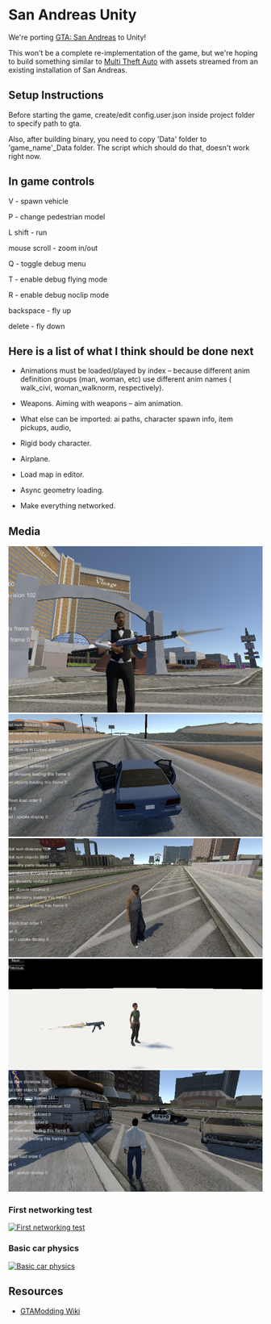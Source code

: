 # San Andreas Unity

We're porting [GTA: San Andreas](http://www.rockstargames.com/sanandreas/) to Unity!

This won't be a complete re-implementation of the game, but we're hoping to build something similar to [Multi Theft Auto](http://www.mtasa.com/) with assets streamed from an existing installation of San Andreas.

## Setup Instructions

Before starting the game, create/edit config.user.json inside project folder to specify path to gta.

Also, after building binary, you need to copy 'Data' folder to 'game_name'_Data folder. The script which should do that, doesn't work right now.

## In game controls

V - spawn vehicle

P - change pedestrian model

L shift - run

mouse scroll - zoom in/out

Q - toggle debug menu

T - enable debug flying mode

R - enable debug noclip mode

backspace - fly up

delete - fly down

## Here is a list of what I think should be done next

* Animations must be loaded/played by index – because different anim definition groups (man, woman, etc) use different anim names ( walk_civi, woman_walknorm, respectively).

* Weapons. Aiming with weapons – aim animation.

* What else can be imported: ai paths, character spawn info, item pickups, audio, 

* Rigid body character.

* Airplane.

* Load map in editor.

* Async geometry loading.

* Make everything networked.


## Media

![](/media/ak47.png)
![](/media/driving.png)
![](/media/lasventuras.png)
![](/media/modelviewer.png)
![](/media/vehicles.png)

### First networking test

[![First networking test](http://files.facepunch.com/ziks/2015/April/12/vidthumb1.png)](http://files.facepunch.com/ziks/2015/April/12/2015-04-12-2011-02.mp4)

### Basic car physics

[![Basic car physics](http://files.facepunch.com/ziks/2015/April/12/vidthumb2.png)](http://files.facepunch.com/layla/2015/April/06/2015-04-06_04-32-12.mp4)

## Resources

* [GTAModding Wiki](http://www.gtamodding.com/wiki/Main_Page)

